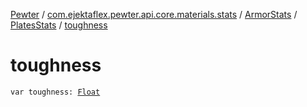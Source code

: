 [Pewter](../../../index.md) / [com.ejektaflex.pewter.api.core.materials.stats](../../index.md) / [ArmorStats](../index.md) / [PlatesStats](index.md) / [toughness](./toughness.md)

# toughness

`var toughness: `[`Float`](https://kotlinlang.org/api/latest/jvm/stdlib/kotlin/-float/index.html)